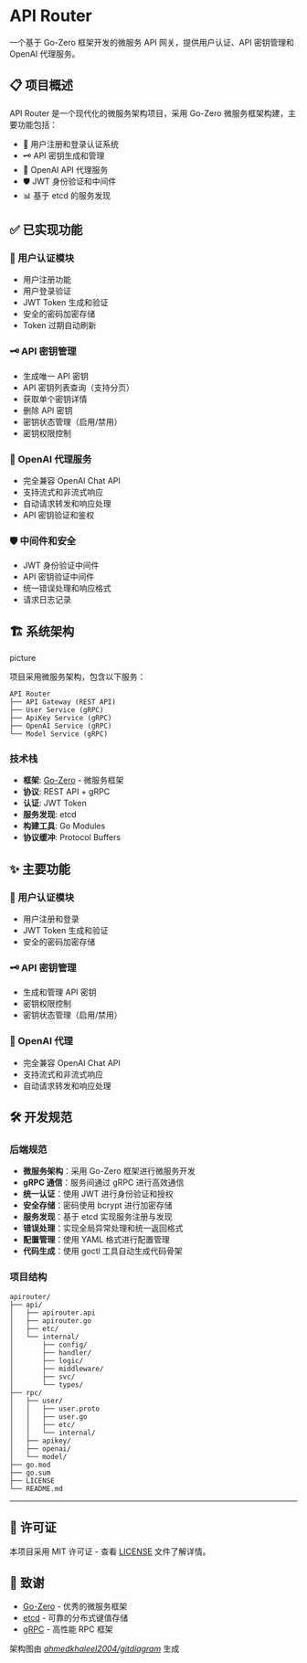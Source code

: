 # API Router

一个基于 Go-Zero 框架开发的微服务 API 网关，提供用户认证、API 密钥管理和 OpenAI 代理服务。

## 📋 项目概述

API Router 是一个现代化的微服务架构项目，采用 Go-Zero 微服务框架构建，主要功能包括：

- 🔐 用户注册和登录认证系统
- 🗝️ API 密钥生成和管理
- 🤖 OpenAI API 代理服务
- 🛡️ JWT 身份验证和中间件
- 📊 基于 etcd 的服务发现

## ✅ 已实现功能

### 🔐 用户认证模块
- 用户注册功能
- 用户登录验证  
- JWT Token 生成和验证
- 安全的密码加密存储
- Token 过期自动刷新

### 🗝️ API 密钥管理
- 生成唯一 API 密钥
- API 密钥列表查询（支持分页）
- 获取单个密钥详情
- 删除 API 密钥
- 密钥状态管理（启用/禁用）
- 密钥权限控制

### 🤖 OpenAI 代理服务
- 完全兼容 OpenAI Chat API
- 支持流式和非流式响应
- 自动请求转发和响应处理
- API 密钥验证和鉴权

### 🛡️ 中间件和安全
- JWT 身份验证中间件
- API 密钥验证中间件
- 统一错误处理和响应格式
- 请求日志记录

## 🏗️ 系统架构

picture

项目采用微服务架构，包含以下服务：

```
API Router
├── API Gateway (REST API)
├── User Service (gRPC)
├── ApiKey Service (gRPC)
├── OpenAI Service (gRPC)
└── Model Service (gRPC)
```

### 技术栈

- **框架**: [Go-Zero](https://go-zero.dev/) - 微服务框架
- **协议**: REST API + gRPC
- **认证**: JWT Token
- **服务发现**: etcd
- **构建工具**: Go Modules
- **协议缓冲**: Protocol Buffers

## ✨ 主要功能

### 🔐 用户认证模块
- 用户注册和登录
- JWT Token 生成和验证
- 安全的密码加密存储

### 🗝️ API 密钥管理
- 生成和管理 API 密钥
- 密钥权限控制
- 密钥状态管理（启用/禁用）

### 🤖 OpenAI 代理
- 完全兼容 OpenAI Chat API
- 支持流式和非流式响应
- 自动请求转发和响应处理

## 🛠️ 开发规范

### 后端规范

- **微服务架构**：采用 Go-Zero 框架进行微服务开发
- **gRPC 通信**：服务间通过 gRPC 进行高效通信
- **统一认证**：使用 JWT 进行身份验证和授权
- **安全存储**：密码使用 bcrypt 进行加密存储
- **服务发现**：基于 etcd 实现服务注册与发现
- **错误处理**：实现全局异常处理和统一返回格式
- **配置管理**：使用 YAML 格式进行配置管理
- **代码生成**：使用 goctl 工具自动生成代码骨架

### 项目结构

```
apirouter/
├── api/
│   ├── apirouter.api
│   ├── apirouter.go
│   ├── etc/
│   └── internal/
│       ├── config/
│       ├── handler/
│       ├── logic/
│       ├── middleware/
│       ├── svc/
│       └── types/
├── rpc/
│   ├── user/
│   │   ├── user.proto
│   │   ├── user.go
│   │   ├── etc/
│   │   └── internal/
│   ├── apikey/
│   ├── openai/
│   └── model/
├── go.mod
├── go.sum
├── LICENSE
└── README.md
```

--------------------------------

## 📄 许可证

本项目采用 MIT 许可证 - 查看 [LICENSE](LICENSE) 文件了解详情。

## 🙏 致谢

- [Go-Zero](https://go-zero.dev/) - 优秀的微服务框架
- [etcd](https://etcd.io/) - 可靠的分布式键值存储
- [gRPC](https://grpc.io/) - 高性能 RPC 框架

架构图由 *[ahmedkhaleel2004/gitdiagram](https://github.com/ahmedkhaleel2004/gitdiagram)* 生成